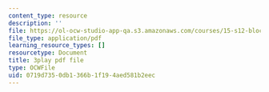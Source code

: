 ```yaml
---
content_type: resource
description: ''
file: https://ol-ocw-studio-app-qa.s3.amazonaws.com/courses/15-s12-blockchain-and-money-fall-2018/0719d7350db1366b1f194aed581b2eec_Ycy0Dy-B1c.pdf
file_type: application/pdf
learning_resource_types: []
resourcetype: Document
title: 3play pdf file
type: OCWFile
uid: 0719d735-0db1-366b-1f19-4aed581b2eec
---
```

